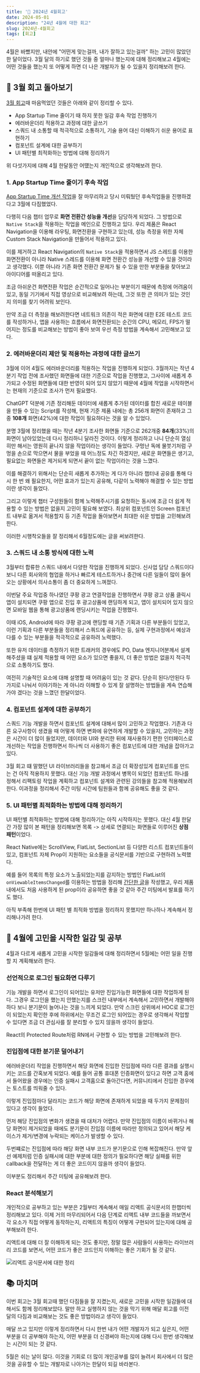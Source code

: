 ```yaml
---
title: '🙌 2024년 4월회고'
date: 2024-05-01
description: "24년 4월에 대한 회고"
slug: 2024년-4월회고
tags: [회고]
---
```


4월은 바빴지만, 내안에 "어떤게 맞는걸까, 내가 잘하고 있는걸까" 하는 고민이 많았던 한 달이었다. 
3월 달의 하기로 했던 것들 중 얼마나 했는지에 대해 정리해보고 4월에는 어떤 것들을 했는지 또 어떻게 하면 더 나은 개발자가 될 수 있을지 정리해보려 한다.

## 💪 3월 회고 돌아보기
[3월 회고](https://choi2021.github.io/2024-04-07-2024%EB%85%84-3%EC%9B%94%ED%9A%8C%EA%B3%A0/)때 마음먹었던 것들은 아래와 같이 정리할 수 있다.

- App Startup Time 줄이기 때 하지 못한 일감 후속 작업 진행하기
- 에러바운더리 적용하고 과정에 대한 글쓰기
- 스쿼드 내 소통할 때 적극적으로 소통하기, 기술 용어 대신 이해하기 쉬운 용어로 표현하기
- 컴포넌트 설계에 대한 공부하기
- UI 패턴별 최적화하는 방법에 대해 정리하기

위 다섯가지에 대해 4월 한달동안 어떘는지 개인적으로 생각해보려 한다.

### 1. App Startup Time 줄이기 후속 작업
[App Startup Time 개선 작업](https://choi2021.github.io/2024-03-30-App-StartUp-time-%EA%B0%9C%EC%84%A0/)을 잘 마무리하고 당시 미뤄뒀던 후속작업들을 진행하겠다고 3월에 다짐했었다.

다행히 다음 챕터 업무로 **화면 전환간 성능을 개선**을 담당하게 되었다. 그 방법으로 `Native Stack`을 적용하는 작업을 메인으로 진행하고 있다.
우리 제품은 React Navigation을 이용해 라우팅, 화면전환을 구현하고 있는데, 성능 측정을 위한 자체 Custom Stack Navigation을 만들어서 적용하고 있다.

이를 제거하고 React Navigation의 `Native Stack`을 적용하면서 JS 스레드를 이용한 화면전환이 아니라 Native 스레드를 이용해 화면 전환간 성능을 개선할 수 있을 것이라고 생각했다.
이뿐 아니라 기존 화면 전환간 문제가 될 수 있을 만한 부분들을 찾아보고 아이디어를 떠올리고 있다.

조금 아쉬운건 화면전환 작업은 순간적으로 일어나는 부분이기 때문에 측정에 어려움이 있고, 동일 기기에서 직접 영상으로 비교해보려 하는데, 그것 또한 큰 의미가 있는 것인지 의미를 찾기 어려워 보인다.

만약 조금 더 측정을 해보려한다면 네트워크 의존이 적은 화면에 대한 E2E 테스트 코드를 작성하거나, 앱을 사용하는 흐름에서 화면전환되는 순간의 CPU, 메모리, FPS가 떨어지는 정도를 비교해보는 방법이 좋아 보여 우선 측정 방법을 계속해서 고민해보고 있다.

### 2. 에러바운더리 제안 및 적용하는 과정에 대한 글쓰기
3월에 이어 4월도 에러바운더리를 적용하는 작업을 진행하게 되었다. 3월까지는 작년 4분기 작업 전에 조사했던 화면들에 대한 기준으로 작업을 진행했고, 그사이에 새롭게 추가되고 수정된 화면들에 대한 반영이 되어 있지 않았기 때문에 4월에 작업을 시작하면서는 현재의 기준으로 조사가 먼저 필요했다.

ChatGPT 덕분에 기존 정리해둔 데이터에 새롭게 추가된 데이터를 합친 새로운 테이블을 만들 수 있는 Script를 작성해, 현재 기준 제품 내에는 총 256개 화면이 존재하고 그중 **108개** 화면(42%)에 대한 작업이 필요하다는 것을 알 수 있었다.

분명 3월에 정리했을 때는 작년 4분기 조사한 화면들 기준으로 262개중 **84개**(33%)의 화면이 남아있었는데 다시 정리하니 달라진 것이다. 이렇게 정리하고 나니 단순히 열심히만 해서는 영원히 끝나지 않을 작업이라는 생각이 들었다. 
구멍난 독에 물붓기처럼 구멍을 손으로 막으면서 물을 부었을 때 어느정도 차긴 하겠지만, 새로운 화면들은 생기고, 필요없는 화면들은 제거되게 되면서 끝이 없는 작업이라는 것을 느꼈다.

이를 해결하기 위해서는 단순히 새롭게 추가하는 게 다가 아니라 챕터내 공유를 통해 다시 한 번 왜 필요한지, 어떤 효과가 있는지 공유해, 다같이 노력해야 해결할 수 있는 방법이란 생각이 들었다. 

그리고 이렇게 챕터 구성원들이 함께 노력해주시기를 요청하는 동시에 조금 더 쉽게 적용할 수 있는 방법은 없을지 고민이 필요해 보였다. 최상위 컴포넌트인 Screen 컴포넌트 내부로 옮겨서 적용할지 등 기존 작업을 돌아보면서 최대한 쉬운 방법을 고민해보려 한다.

이러한 시행착오들을 잘 정리해서 6월정도에는 글을 써보려한다.

### 3. 스쿼드 내 소통 방식에 대한 노력
3월부터 합류한 스쿼드 내에서 다양한 작업을 진행하게 되었다. 신사업 담당 스쿼드이다 보니 다른 회사와의 협업을 하거나 빠르게 테스트하거나 중간에 다른 일들이 많이 들어오는 상황에서 의사소통이 좀 더 중요하게 느껴졌다.

이번달 주요 작업중 하나였던 쿠팡 광고 연결작업을 진행하면서 쿠팡 광고 상품 클릭시 앱이 설치되면 쿠팡 앱으로 진입 후 광고상품에 랜딩하게 되고, 앱이 설치되어 있지 않으면 모바일 웹을 통해 광고상품에 랜딩시키는 작업을 진행했다.

이때 iOS, Android에 따라 쿠팡 광고에 랜딩할 때 기존 기획과 다른 부분들이 있었고, 이런 기획과 다른 부분들을 정리해서 스쿼드에 공유하는 등, 실제 구현과정에서 예상과 다를 수 있는 부분들을 적극적으로 공유하려 노력했다.

또한 유저 데이터를 측정하기 위한 트래커의 경우에도 PO, Data 엔지니어분께서 설계해주셨을 떄 실제 적용할 때 어떤 요소가 있으면 좋을지, 더 좋은 방법은 없을지 적극적으로 소통하기도 했다.

여전히 기술적인 요소에 대해 설명할 때 어려움이 있는 것 같다. 단순히 된다/안된다 두가지로 나눠서 이야기하는 게 아니라 이해할 수 있게 잘 설명하는 방법들을 계속 연습해가야 겠다는 것을 느꼈던 한달이었다.

### 4. 컴포넌트 설계에 대한 공부하기
스쿼드 기능 개발을 하면서 컴포넌트 설계에 대해서 많이 고민하고 작업했다. 
기존과 다른 요구사항이 생겼을 때 어떻게 하면 변화에 유연하게 개발할 수 있을지, 고민하는 과정은 시간이 더 많이 들었지만, 데이터와 UI와 분리한 뒤에 재사용하기 편한 인터페이스로 개선하는 작업을 진행하면서 하나씩 더 사용하기 좋은 컴포넌트에 대한 개념을 잡아가고 있다.

3월 회고 떄 말했던 UI 라이브러리들을 참고해서 조금 더 확장성있게 컴포넌트를 만드는 건 아직 적용하지 못했다. 대신 기능 개발 과정에서 병목이 되었던 컴포넌트 하나를 정해서 리팩토링 작업을 계획하고 컴포넌트 설계와 관련된 강의들을 참고해 적용해보려한다.
이과정을 정리해서 주간 미팅 시간에 팀원들과 함께 공유해도 좋을 것 같다.

### 5. UI 패턴별 최적화하는 방법에 대해 정리하기
UI 패턴별 최적화하는 방법에 대해 정리하기는 아직 시작하지는 못했다. 대신 4월 한달간 가장 많이 본 패턴을 정리해보면 목록 -> 상세로 연결되는 화면들로 이루어진 **상점 패턴**이었다.

React Native에는 ScrollView, FlatList, SectionList 등 다양한 리스트 컴포넌트들이 있고, 컴포넌트 자체 Prop이 지원하는 요소들을 공식문서를 기반으로 구현하려 노력했다.

예를 들어 목록의 특정 요소가 노출되었는지를 감지하는 방법인 FlatList의 `onViewableItemsChanged`를 이용하는 방법을 정리해 [간단한 글](https://choi2021.github.io/2024-04-21-onViewableItemsChanged-%EC%9D%B4%ED%95%B4%ED%95%B4%EB%B3%B4%EA%B8%B0/)을 작성했고, 
우리 제품내에서도 처음 사용하게 된 prop이라 공유하면 좋을 것 같아 주간 미팅에서 발표를 하기도 했다.

아직 부족해 한번에 UI 패턴 별 최적화 방법을 정리하지 못했지만 하나하나 계속해서 정리해나가려 한다.

## 🚀 4월에 고민을 시작한 일감 및 공부
4월과 다르게 새롭게 고민을 시작한 일감들에 대해 정리하면서 5월에는 어떤 일을 진행할 지 계획해보려 한다.

### 선언적으로 로그인 필요화면 다루기
기능 개발을 하면서 로그인이 되어있는 유저만 진입가능한 화면들에 대한 작업하게 된다. 그경우 로그인을 했는지 안했는지를 스크린 내부에서 계속해서 고민하면서 개발해야하다 보니 분기문이 늘어나는 것을 느끼게 되었다.
만약 스크린 상위에서 HOC로 로그인이 되었는지 확인한 후에 하위에서는 무조건 로그인 되어있는 경우로 생각해서 작업할 수 있다면 조금 더 관심사를 잘 분리할 수 있지 않을까 생각이 들었다.

React의 Protected Route처럼 RN에서 구현할 수 있는 방법을 고민해보려 한다.

### 진입점에 대한 분기문 덜어내기 
에러바운더리 작업을 진행하면서 해당 화면에 진입한 진입점에 따라 다른 결과를 실행시키는 코드를 간혹보게 되었다.
예를 들어 공통 휴대폰 인증화면이 있다고 하면 고객 홈에서 들어왔을 경우에는 인증 실패시 고객홈으로 돌아간다면, 커뮤니티에서 진입한 경우에는 토스트를 띄워줄 수 있다.

이렇게 진입점마다 달라지는 코드가 해당 화면에 존재하게 되었을 때 두가지 문제점이 있다고 생각이 들었다.

먼저 해당 진입점의 변화가 생겼을 때 대처가 어렵다. 만약 진입점의 이름이 바뀌거나 해당 화면이 제거되었을 때에도 분기문이 진입점 이름에 따라만 정의되고 있어서 해당 케이스가 제거/변경에 누락되는 케이스가 발생할 수 있다.

두번쨰로는 진입점에 따라 해당 화면 내부 코드가 분기문으로 인해 복잡해진다. 만약 앞선 예제처럼 인증 실패시에 대한 부분에 대한 정의가 필요하다면 해당 실패를 위한 callback을 전달하는 게 더 좋은 코드이지 않을까 생각이 들었다.

이부분도 정리해서 주간 미팅에 공유해보려 한다.

### React 분석해보기
개인적으로 공부하고 있는 부분은 2월부터 계속해서 매일 리액트 공식문서의 한챕터씩 정리해보고 있다. 이제 거의 마무리되어서 다음 단계로 리액트 내부 코드들을 까보면서 각 요소가 직접 어떻게 동작하는지,
리액트의 특징이 어떻게 구현되어 있는지에 대해 공부해보려 한다. 

리액트에 대해 더 잘 이해하게 되는 것도 좋지만, 정말 많은 사람들이 사용하는 라이브러리 코드를 보면서, 어떤 코드가 좋은 코드인지 이해하는 좋은 기회가 될 것 같다.

![리액트 공식문서에 대한 정리](리액트-정리.png)

## 📚 마치며
이번 회고는 3월 회고때 했던 다짐들을 잘 지켰는지, 새로운 고민을 시작한 일감들에 대해서도 함께 정리해보았다.
말만 하고 실행하지 않는 것을 막기 위해 매달 회고를 이전 달의 다짐과 비교해보는 것도 좋은 방법이라고 생각이 들었다.

매달 쓰고 있지만 이렇게 정리하면서 다시 한번 내가 어떤 개발자가 되고 싶은지, 어떤 부분을 더 공부해야 하는지, 어떤 부분을 더 신경써야 하는지에 대해 다시 한번 생각해보는 시간이 되는 것 같다.

5월은 쉬는 날이 많다. 이것을 기회로 더 많이 개인공부를 많이 늘려서 회사에서 더 많은 것을 공유할 수 있는 개발자로 나아가는 한달이 되길 바라본다.
